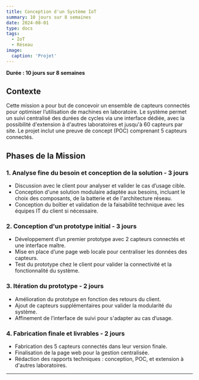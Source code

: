 ```yaml
---
title: Conception d'un Système IoT
summary: 10 jours sur 8 semaines
date: 2024-08-01
type: docs
tags:
  - IoT
  - Réseau
image:
  caption: 'Projet'
---
```


**Durée : 10 jours sur 8 semaines**

## Contexte
Cette mission a pour but de concevoir un ensemble de capteurs connectés pour optimiser l’utilisation de machines en laboratoire. Le système permet un suivi centralisé des durées de cycles via une interface dédiée, avec la possibilité d'extension à d'autres laboratoires et jusqu'à 60 capteurs par site. Le projet inclut une preuve de concept (POC) comprenant 5 capteurs connectés.

## Phases de la Mission

### 1. Analyse fine du besoin et conception de la solution - 3 jours
- Discussion avec le client pour analyser et valider le cas d’usage cible.
- Conception d'une solution modulaire adaptée aux besoins, incluant le choix des composants, de la batterie et de l'architecture réseau.
- Conception du boîtier et validation de la faisabilité technique avec les équipes IT du client si nécessaire.


### 2. Conception d'un prototype initial - 3 jours
- Développement d’un premier prototype avec 2 capteurs connectés et une interface maître.
- Mise en place d’une page web locale pour centraliser les données des capteurs.
- Test du prototype chez le client pour valider la connectivité et la fonctionnalité du système.


### 3. Itération du prototype - 2 jours
- Amélioration du prototype en fonction des retours du client.
- Ajout de capteurs supplémentaires pour valider la modularité du système.
- Affinement de l’interface de suivi pour s'adapter au cas d’usage.


### 4. Fabrication finale et livrables - 2 jours
- Fabrication des 5 capteurs connectés dans leur version finale.
- Finalisation de la page web pour la gestion centralisée.
- Rédaction des rapports techniques : conception, POC, et extension à d'autres laboratoires.


---

